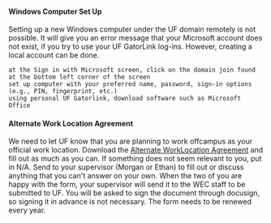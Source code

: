 
#### Windows Computer Set Up
Setting up a new Windows computer under the UF domain remotely is not possible. It will give you an error message that your Microsoft account does not exist, if you try to use your UF GatorLink log-ins. However, creating a local account can be done.

    at the Sign in with Microsoft screen, click on the domain join found at the bottom left corner of the screen
    set up computer with your preferred name, password, sign-in options (e.g., PIN, fingerprint, etc.)
    using personal UF Gatorlink, download software such as Microsoft Office

#### Alternate Work Location Agreement

We need to let UF know that you are planning to work offcampus as your official work location. Download the [Alternate WorkLocation Agreement](https://hr.ufl.edu/wp-content/uploads/2020/06/Remote-Work-Location-Agreement.pdf) and fill out as much as you can. If something does not seem relevant to you, put in N/A. Send to your supervisor (Morgan or Ethan) to fill out or discuss anything that you can't answer on your own. When the two of you are happy with the form, your supervisor will send it to the WEC staff to be submitted to UF. You will be asked to sign the document through docusign, so signing it in advance is not necessary. The form needs to be renewed every year.